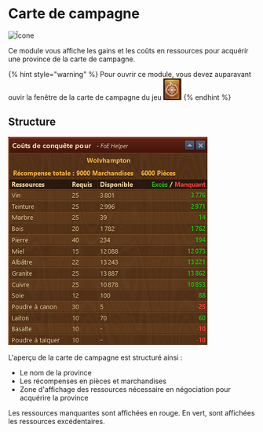 # Carte de campagne

![Îcone](./.images/icon_00.png)

Ce module vous affiche les gains et les coûts en ressources pour acquérir une province de la carte de campagne.

{% hint style="warning" %}
Pour ouvrir ce module, vous devez auparavant ouvir la fenêtre de la carte de campagne du jeu ![](./.images/carte_campagne.png)
{% endhint %}

## Structure

![Structure](./.images/structure.png)

L'aperçu de la carte de campagne est structuré ainsi :

* Le nom de la province
* Les récompenses en pièces et marchandises
* Zone d'affichage des ressources nécessaire en négociation pour acquérire la province

Les ressources manquantes sont affichées en rouge. En vert, sont affichées les ressources excédentaires.